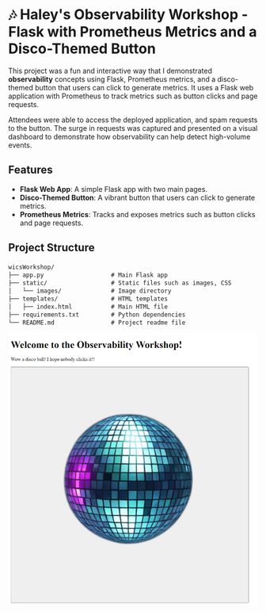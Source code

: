 # 🎶 Haley's Observability Workshop - Flask with Prometheus Metrics and a Disco-Themed Button

This project was a fun and interactive way that I demonstrated **observability** concepts using Flask, Prometheus metrics, and a disco-themed button that users can click to generate metrics. It uses a Flask web application with Prometheus to track metrics such as button clicks and page requests.

Attendees were able to access the deployed application, and spam requests to the button. The surge in requests was captured and presented on a visual dashboard to demonstrate how observability can help detect high-volume events. 

## Features

- **Flask Web App**: A simple Flask app with two main pages.
- **Disco-Themed Button**: A vibrant button that users can click to generate metrics.
- **Prometheus Metrics**: Tracks and exposes metrics such as button clicks and page requests.

## Project Structure

```plaintext
wicsWorkshop/
├── app.py                   # Main Flask app
├── static/                  # Static files such as images, CSS
│   └── images/              # Image directory
├── templates/               # HTML templates
│   ├── index.html           # Main HTML file
├── requirements.txt         # Python dependencies
└── README.md                # Project readme file
```
![image](static/images/applicationImage.PNG)

